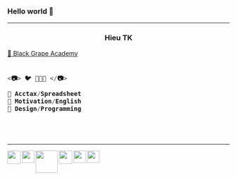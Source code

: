 ### Hello world 👋

---

<h3 align="center">Hieu TK</h3>

<a href="https://sites.google.com/view/hieupgmr202/" target="_blank"> 💜 Black Grape Academy </a>

<h3 align="left">

```js
  
<📷> 🐦 🌾🌾🌾 </📷>
  
💚 Acctax/Spreadsheet
💙 Motivation/English
💜 Design/Programming
  
```
  <br />
  
</h3>

---

<a href="https://sites.google.com/view/hieupgmr202" target="_blank">
<img src="https://lh3.googleusercontent.com/fife/APg5EOb-6lCI7KMEk7KvjsCxAYt5vPij9kbozbRTTpjxMR1V2oJ_XyQaHBsewLpmKTCr_-Z_9gq_WRMWsFk4UfXGA1bEMQChAHYcMelcQrM7CDIvHZT_-Wc3okkI5TxHxC8RO5s-ziduve_j_NQJnkkNvx0jf7HOXwLEXQauZ25U7A-9TLHOq_xktwBB71xrN26piBplZLg3GZYfJaF8P8rGsCbdcyBztS2Jic4xJNvXIcu94riwLbgwybSw-PgCr_INp2biQnCzUl7pnoQs1uUYPNUr41QEVdxOIGJxaVd7NSc6sJd6RlN_5RE3EyUubgd6tktODy50sUpE9jX5t-ZHZVLTmV1sjV12BBZDdV-V4x5o0ai6E4gmlfzhLz9BxhE9fi5Dek8ieni-QnoEKoTmpZQh0YXzv2TTnBoEAc4hRftTUNMPB7cHfil92HdXNmh9ZulR0o_N2LsdD4407g0eXq-INHLKqjjcTJLbd-71f8ishmtQXYQJzPulsRPKtIt_EK3q0WPHhfBv67AxS0zmJIQU5GYsGSgVi2k8xmFVeVP3CGsSm4xZHbtfsnCj2b2d-cHIXqZZk9igPOkG6ZLLHxIbOxqFdPRb1M_DZTYiC1Pi8acU0ZoxA24T6vI24ZNXifUgVti88YvcEBvpvlkPl13mpLkjvHO8i0ChjNQujO15Q_rrPhM1KVhgbnmExzW8CLa9CUCWF3xT-dANiFfIsNqkwleS9X2urAAbMXz1vq9OIjqrCPZC4LGgMTaP8bfl5YKa0fjXmdCHPoGAKEy_iHZHGSQ8HNn6CWvsV9TfCx8xmpNz9ONqQV3jTdnAC3opazFq62txtaxbD8I9xqzA0PKyvsKOZGu4aoIxQiapGjtRXkvxLoyS2-kR3LpZrpy5nQUczp4DPE48QidsHFZFbgTzsuoDwd3XCfVle_Dl0DenYV77pXGPhy6br4i8uENSJPIL1VxNx14GyR8bYv6pBnxq-wP6fI0iHQla1K2_7jbgAosuebCNJj9WtSWWPgkJX7lxLkaEpH8NsDbGIU-hh7uVLG8uIO6jpGEcznrs30Sc-FTTKYgCgliWra-VVsJVJBYyddVzAvMSU-z3Kg1eSih9h_e4ngJGjvG79moD5_ajC9URyMYsDnZMVf_GgGS3zlXgUMva88dqsEL4LlaFJW675b_k7P7RxKnDt50FJYZTgtuVcK8B7U5Kn1bhvWcCcdsttc566RZp5pyx-t-9XgmhpjEtOQDK0g7sHZM28AmymZxjHvhUtY8c301i6lAf42iOTsrJntC362t8SB9GQq8klt4kON0M8LjjGyovMqg7XXCNGoGOHT2j6rQnINDX7MHyUSA4mwZVSA73QKyZ52RnK3uQq3fRpqz02FB-bXJAQ43faXOBkJKFHvk5fq5CExAqp9DwLW0W4lPRDBjL3mjW_ObW-RB-xGSclm7Gz6F1QkmuBwOZVjtvyhkkrMesxaNOzUNir6_rV2OqNzO222CF-YuTzneh5VJ11jSFjAt-yZ9-FwPsW5ahd1j7eT4Kq19JtEz9QxQwNqrxGhmExd9h15SZfP_t=w904-h904-s-no?authuser=0" align="left" width="30px">
</a>


<a href="https://www.instagram.com/hieupgmr202/" target="_blank">
<img src="https://lh3.googleusercontent.com/fife/APg5EOZRAm08IRA_73E56Oh20UL6Mq8xZMJQsH7hbvsp09ukGJxtmBx49Z4qoi-7jHk5u8K_pZPHUlQu49dk1ccCzafKIQ8rQ68dOWkaV5jTm-GVkZCkkAVw8WGpyjwaSbT9Ji-MWxKtUXZAdSV_fsfk3Co_8ZmKyBWpq19_ObLay9qRBhKKRGLPN1H5uM8leFH04F0oX6QpCPXSktveJOICqo64K9c0E9fGvZfRRdtYBfe8UDsUba4qfRNItKG3XuikPG_DD6nOqvsvaHH5QzX1oQR286QperMTQb278pAGFXk2Ql891lauyJ_7KnTkCO1ef5UJ3ydUKletCwtIO-5i1C7WpRHnbGS78ii1_sdrXyqYtipsn1qLiQnCJosyfQad5pUn7LOchF5hrZ5tclhCtEVBChh0pbv9fdITNcn-Xgd8wD2XiVU4C6XGYFSwNLhrmZQFGdAL7m-FLL8MbVGGiiM1iZmGZOPEYi_pBoIZKht1rU4JrcSUxRiJiSuDPqn3uhDnJ6F1olGnf_qtpx0U6q5WoUKP4kb8Q6IFMLH-GbXanYTbro-dyobALIBAyi2gGpWj_QFa4rwc1j7GpH-Zdr_UTkAfVDwhWO9DeF7T6RdxoJydqkHb95YQZFHeAd7TrsqNb49ZqrvqAqWm-K2TFO8OXCx5oRAPMX2Cn8F1FKT-ahwf4luclFshVA57z79P7bpAVO6DFKwJbVk9gL5GiSTi8Ja70l63oTvvaKSflDKb4Njxg2im58-vcdxvmy87hXGcbsX2ualGKKYFQlr16RI22_MpBax1PgBU5POlIm77f1KBVLfslqoAbZZxbR05Ed4nycBNliAWm0S4SekvpeKrGQ85AVAfGccWOad6s5FW8np2OuufEePKv-3R4x9PmsGjJLIHxyHP9oT_h9pPFOdsnOwSuIlzRAefqBDMmuXEDrKOfrZAwHdzGGrRiTNXdvytwYskP0QgKJ6Ry4PRFTq1be17iGWJ-av7B9T9_lxctJEd1kSxaKR3lypwL6qa1QZFqJcZBzU-rtmGCXhLyDyRIumPpwaQ_EPsjj4ulas_CpYB1o6VVtFzSZU4BHfBAZy7mDATUTKmMwvLHSQwAE-AR5-fDNwvhGPTfQmrzhVLdHoJi43BcZXTH-Pz2iCmGB6lKrPEsqWdCtqP0hOEtwkB0O86tJhvcOWGtiVQphB9fDTyvBTuaCaadXGj0NlQi9R8pC64vF8iJsbTLoUkJaoJRToJuUZH-EU3e9BSGSsJvKY2zNbNvl-ucIldUAvSt62AKu6OpvjnU5dTWj2n3qySVpreWPX3J3b6or-_SQuvJxl5VsKui3NVdqtEW2EtLFQ1Dnu7jLjhS8fiJP5l2eWTc0cpzKOxqWXpyk8oztF7M397RKZbuC_j01tB7EQs-d5Xc2hlqpS309mVIvwCols3FSXAw4xJ2HRf1_j9k7QwArCB_xKXTuxzHwXRn7IcAb3REsFFmgIP-0wxNhsSA-aidRdeWw_tzpupwi22xPiQUn2voE3jX-WcDpAjyx7aauffsJEKtPJpgMPg_Rr3ppTgVm86n6U_=w512-h512-s-no?authuser=0" align="left" width="28px">
</a>

<a href="https://truthsocial.com/@hieupgmr202" target="_blank">
<img src="https://lh3.googleusercontent.com/fife/APg5EOai2MXeCz_MzKTyWNdRDsvUkd2YEf7ExUY1O2VSQbdzHZr4N69ED1CE5tpcJbD-IO6VFR13_7AszvFqjRsZOZZynuzWXQ5VoFCu6ok-N22xrPbsPcV1CneQz6UiA5RDcvbqxp4W9EuUZK8oDE7RvWPy6n2kb_rL9i8ukOgXiQthjSP4WMwFXiqbWAwxG9P-b2zVFEFrc5JDVZ7XhMUGHKhg7U11aZMlEcLYnezZPDxs2jkOpxVhOjIuUcnl2FTLwmHsqZUMoTDghT5JoCo1JzrBTrxMqDmjkRbB4v06oBsARnBoKCIQN_r14uw-LBnfLeKvSvr6_sGqGAvOPexVYEPxoEMqk-dUL6pV3-8w-wPsMmtiyWffsEssvr_0ti6WH3exCc6va5zVndhPrR73NrqKBQOrOXQ_FJ7MdWaU1oilKVOY56xIFz_FL-xZTmSXX0aXvwSFUduujxwvoJqh7nMWp74pgmHUKzEbgT1h-S0OEfGskxfZ60Bct9mAlgRNw3G5-WDmWK6Q_Fd2OPM3NePUSrCYJ_9AndkXvr4E4LeCm3FuWb2SVQfjzu6wG3doDHdSs8I8fLqdMZ94f74xp1Jyt8Erq5bnBbdkyord4ow3EttJ8e9i2TDZMeS4VyGHdxy_zT7QDrsGL3N3wc6IUeaiUhsdAIO-DYbqbx4BJUUNxPbrQGaVJ12vS91AGHuFC5t8mzF2-MhFMsrEAgR1w5ZLj0fFU1KhyY7u8oEeXpR3PVJqyzr5Pcm8YJ8dvas6ofDarSGlhmE3SexvhPEcZLEGT_iH1ob5jftxFXbKG9DH7p0G1uocTyB9uCbQIIzluoGydKoirMaeA5Xy7SOiw5JhooRzLMevyCgYKThAT1aGYYj7nDCqLiyIQHzCAArb9CZB6joUlDg8O5eW9u4pzqqkF1eo_MRoFTULlqzYF6XI6KQ5Eh9mbPDCLRca5VRv8-uACaria_Qjk7Beht5GmBi_k3xrpZCBuhIiDRfrmwqa09TA_J24QQ5NE7jHKj7rH3vp-IWPsmFXuBwLP7DisUHVB7bdmJHf88YaOXwV67b6XY5ii6-jOWoMcrWntGeT4hvx2g_8mSBdklY2EvrY72ekII-0mxo4H3afUtB4GD91Le9cw9lYFbsLF_QfhyKDkdrQdKt4FkszTOwQu0B8VPJn8QitvdG9HUZ6LgkACZ2eWXX6pHJbM3OUJ8aNC92X4hnGti_t4xLb5CdklQyN-VF-Bd8AkxNC6VPx6HcHSe1fshR4YAwTth5nO7e2nbhl6cxdo1IQacy5odVIcMH05UXOW0CMIoP1CFaAzyBWnNMa6KS2WWVvAN9IOzLVJO_ZvNoApeSGJxXTdM4D-7d9vAL9M6JuNVKXiZP41_FmnJ6TY4rdm2RIMVgxSHywXOdZznWLsE4NEHveJdJltKyWAWORS_CaYoMgp9dc1Ut-XwXusxEVs4skOah84BpIrUrwcYbOHFXkk6GnX5FI8VPFclevlxqwj8GwFu_DY0JClTKEbVv61x1FNktPxZrCKubud6JTz1n5_byGq2guuQRRTMayF6XAGved=w1200-h675-s-no?authuser=0" align="left" width="50px">
</a>


<a href="https://twitter.com/hieupgmr202" target="_blank">
<img src="https://lh3.googleusercontent.com/fife/APg5EObe2F0MuehGfRzx3oH4fZ9vraP0dh0xkQlFadsOee2mBsl44SwM9BEHfAVFwX-pz_kqlvpEyJ0whhwx8-Y9eKSP6AVLkoiYGES6mjbRwr0FLmRrhF_C1j2neyCLDR0_mvyfzBNLncM0JhtVXHOSMeMskFBrr4mpDfMCJhu_mRbg1-HU7s_V9BvR5aamdw45jbxHt46QbGnNy-9TST4jJlIGy1YKa6A-f4hKio2BO93Gj8JAGPkcMzALlOk-vpI230bF-Adj26Rd2jCK5ATplF5ReQ0S-KaEvrGSsLj3CSkLmBPu0ZI1Jf8B9Lhwy1SyBX4SgwQxh251bSQoInyIes5dEWeZ--FryrZFWjHUFaN9fzCAADk75sfrN68S1zG_nVQUACNQU4QP32bMDNeeTrkIjUegQkXCJIRzvgrn9a3m6vElf2psm4tbdKo2Vvv7nBKKiLeCYLBzKGK1tXIClcb2kPfvf4CMAw1c5ZTOFoLKHf8XqN78hHkYxfsjoPOnzA1Oz9BqI7KV19hI86rJKzcIcMVLLG-_YTr2IQTVqmJy074RVlOm_s6vJcPzNZwKwXAdrrd29yssLycPmPDhm0NeXgUpz_wQmKJdm4A1g9hHDcst20rjUGHBRc0wA_cUYEgh235KI1B4jSnQd00oXU_a-8ZE7UBl-s0-4KL-hIfOKf7GsR8k7UyOwKxmDJLSNMOJ7iQ0dNIejGvF_LFwbKTvVdyqishC2srtPvoiM1QzarDD0GIMnTBOd3vFSwodykjoQ6lrmhoyh8B0RNgMxyOPmhrf3p3X2P07kGnFrWNMq9cmQsTCh1uYIoh8h54exgWJ6s3bLJUhcDT4710fC-9cf3IODsYInQTMzkgJ9VC-8ruqypSuGnozZZWdM46JqwsTUmPTUXp64780R2AVKmr5y8XOZZ1CjSb-coWyxAeBkEy35WXIUhnZNnXBwumyhtJ7ewFHNByRw-IgWNdFDHqEaWIuYm3Q3osGqNAWASQSTnqp7q_2HP3QNDSJhKYNA2Xh9z4T8j9NKQ5WYLYAUuXNZKuQ0Dka89HTkBTQ0SyUDsbXJRxjHhjZYRB6RPhMRm-Hui0AxF2Ok1bBcz_WPuBQPxIykUwKadGe3JQq1uTPDOWR8jF4a18shtpXteHWTUbyxoTiDbCqde9bWgugL0NAlLv7-amuW7h8lvbPtWQ3D8IEGwpg1hngH4bXLUcOnRAS4mQ9U7mTeuc1laEwpXPBiuq8edJ8hh9s0n0ymfjFAwnY-QoNIOTM_82eNJUEn6Al5w3l16XMniDk8t3wavwvaRmUwc1bYsZMURSaNdRCcBwYGGXe1Tx1eT2UwohBJDidxISIi4IFXtI5Wt_IJ3jc9vl23eZdW5DMb6KceRgGmQpZNvnZYH2_nG-yUQh1GUQBuTXvyLaSu-FV0zNZ3mtyilNTBGusbroWvTQ-MMEGz9pEcNzKv2ZYURZaUwKZQyBQrqcf7DhFEnT5pDI3E4FUeQmijJKX8WG0ZiHWdM7DzwxStEQtLd5Ef9ya_T_-sjLXxy-B8FWleWnU6LDHGjvqWozjsjkc=w1024-h842-s-no?authuser=0" align="left" width="30px">
</a>


<a href="https://www.linkedin.com/in/hieupgmr202/" target="_blank">
<img src="https://lh3.googleusercontent.com/fife/APg5EOZbrkBfAMO_aYeLypFS8ukcDr1qKauiRGqmNURrMl1TJdKbpB72KgiudE9sHorcv2HyyobI0k4A2Rne31YliE9LdbnyvIz9eYtFfDdEWU6V12OABCOb1uU5QqEtWPw0oNHw1NfRD-R-vD6bFD0Y_YTJveZ-sHB3e50avJZXIT3ZdP2Uh1UvMYhFU1KeTluZMoNYDQSpMvpWLRIPyBTWH0c8kztzsDz8lhDLUky70WoaBCzdTzuvZIY2RXSeyZa1fGYwa2NBhmr-vPfrJceMVX7OgnhWhnaZozltfyGhPbCmJoC05oLFvx1BmpQCg-Bu2zBCly2zw1zVzn9JFs265dkRoLXTIfOUMk0zoSBXv1jX-CdFyacRT9YOsjFDcAzbqoJMwYshXqJcwXWIYYrFTFx9mD-h-TKtEO74oMAWe26E06j3hHu91gOk3WeB7-a1fIfysbrWo7vSFMDlQcrACg9iO_nK0FXPwKOQzV5U_oGtaCQIXq5BfmkM1XaZ8ju_fV7varCOX2uG1lZ5iLfIYi-1x8HWCaMulTWedGcivykr8jaXio48qU6_dLhVLUhhAGAZTvLblO6WqfkO-fGrazCZhzJSKclQMEkXM82V7R1FACYlJc75EdR31UHNyhuTW1EU-1ilCoZlE3_uEDy0FDBB-hm6rY68mmWe2DCLbG1aHt8KFYvegFgnjAPlaK0suDpCSZmIoGPOTJ2dpyNzTKI86DDkw8WSsGKL4d1e3NJ7Uvj2qa9WDK0WrL9a_mX8OxqWRiZxGJ1mYClJDIryjhf82s9X1u6eho4d4-kDMAvwuFWCrJTGnEDrqASb5M5BJg7CaPr4rFqR231o88lbJuiiDYcN9UAirso3R4__yi2l0aQb77E8m89IewsKaLQrGtIzdH9_t7Olow0L7CeklsXItEvtbkyNz5qU4P9bFpnAtdLI57lHmgWYtjLPEnV59HNaX4b6Yd9SSHu0v7RTV2PuUjgSvpfSy69Hk5N01kxcLyV4z6D1iqbJKrlXu2IYnQamUuolD4nbSblnxicgo0snawfNPTls8uMEmQYH8WMToAy_rgwUacKT-L71xl1NNnUt92lryPixwY9GiUeh2yOJGFZi0y9_yE8LpLWYnfKnypWyW69uE-OwA_Iqh8Fr8ukyEoGjUUrkC-jJ9tWP-x5nSOy-xfvSMzMvXx77QpHOWYZK7--JTLSEI0vGzZfa_YcSiUJ_0qiWZssuuXvn-inLCocZ7njKvtYIW79vr7JVn1S___ECgDpqpEbznjIFFM0fkv8t0eB0ELATIjj4LR5nF9mKEXCwVw3Mb7cm74P_IZwECMcHBVMV41zeI5tCtQAGQLDWptiUixs1D2S9qAR2Cyd0I7T_HaJzgYFGrNKRdmPyfKJLhvaO0qq7cyA55vRbiqrwGVAdnU0GDBSbVZmlnJoF0xGNk1dePBtUASjs3xxkE1hYDHelPMq1dvEIpe8mXWuMjSUeUkbZRsScX-FwkWXn4l3ieC3HWjjx9OJfWld_Qx7S19_sXZJIGED-ZuEDVdqAfsvAEwavztQC7xVydizknd-1=w512-h512-s-no?authuser=0" align="left" width="28px">
</a>


<a href="https://www.facebook.com/groups/blackgrapeacademy" target="_blank">
<img src="https://lh3.googleusercontent.com/fife/APg5EOZgidpIl5rXWVjadQr-Zug9XLf_qdYpmNMzg2QHnw4dDPwyqD7yIsHHNtfO_6wmwZxJ0Rq9LR96byNE6CeHKGABFAQdqj15KmmPm0AHyWCwdUXhBVC3ohv1zHxl_vvxI9PIyH8azfBCA8Y4zMhwu7U3eCTVqIjw1yhj-TBP1QYiDR3OGDOLvrSSqOGM5zj9CfHL4yCOcNLNfef9zcuqvZ1orHH4vn1ib11vYiCCDZfKWshXa5sx4qx90stQyySZjBtd4110mXM2LrVFlaKP-yYHTGga_PfBlnzspUg44H-UWdltzCbwBOM_bZ3cZkUh03ulDaA1aUdpWJKf6Jf5BAbenr_J-eKRdekzYVE2QZ7yeyMYqDKnIHxTZFO862plrOX2TL4TqtANTYxLjcPKaKqyrE0vlYw_aX4-2vn0_IVtMXkwqKkMxRrD-a-f5dYQKSz9DV9serhrPz-7qoS9B12_aYmFXdETCoCbxYwCA7hoIsKQFU2DaCs09Splwrc1coizOGFogfu1-AlBVefA8mYDiyIRsBGYrB41IkycbtCFtM1MATsL8eqa9Go76CgMnTFlqdRXRLyGIb0W38xxKkKhk8eXB8wmn8DNlfrC5e_PBv5X7FINk9tX8--gm4uxSKAAEddnvYR02Wthk0oqytwM-LTiOVIPZmh-2KHYoHklPFieugK-QGf_BQJP3DywNZ4O6F8f2p9bPTl-_xGvvCkhkQNJ4TUrbp8miqn7xJV3cSbD8ndZdzm4_Sxd5t8HNc3wMh5Rur_jspl40s1x23tUFyezOcOlqY_nt2DIDsOLj9R8JZJfOVJ8dNtS7EwnJvgO3t0Z_eZQW0FaG6iPBdOBEuswYBbecD-FRwNiTMGpJ9P5NynOxaqxqbOb16oJN5Bj2_ZV2rk1NcOp9JbQ7HfLhidLu6z9UqbpGSXQqBVro_MQGeq4tEXiqGwr8-T-9kYGo9bxRUi1AiXrQzC_09N_E0bu10SDD4ZQ7Z2z13ZzOvT8Rcl1T3gJoRujwoRP4kJzS9lMAXkArVqwB35HcgmsZff-fJVkOo765XgLB49S6sBHqc372ffT7jQn9mDBXd0va-zeGBf0mzbcZ4gnk_0xkmLwKpT6-JBjcvsQdiohbPCsIxLRvjH-37hCVgCOj_NghO9J7cn6cEmNU8rjm3h3kxkN3iRCfIueykrHNGMlV8izAIwotv_4R9LHVt4_64eOjvO73ZGMrIkZNPM8cHckw9OfsApvTfLyCuyzXK7pHRZWhvTN3blf0kv-LIM9ovaN_0s8xZwimAGWogFkVV68NLuKx3qphdlR9Aq5cyIbC4KgyRHntJ3iYtZBt5UzGyTERs8ao-OyvkRwby9dS0Q20hhznF5f92j4ir6u_W1wAyIWwv-f7kAW-8ClONcq3e0RmgM-uSjNfVDo1kUK9wKos6LCXe68GPyjfoBx4g8WoDju5JrYokpbZ2NS7Cxj1utQUA4SyvdkpxOOEiRQ7hLQYgu9ujlT87tMBnbADIbdgwhuox2Bt9FQJ34nLlv9ca-3CHC628iovzXLdD68FULtiCluE_cZ=w904-h904-s-no?authuser=0" align="left" width="28px">
</a>

